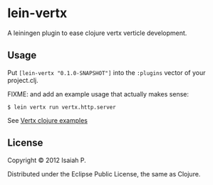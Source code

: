 # lein-vertx

A leiningen plugin to ease clojure vertx verticle development.

## Usage

Put `[lein-vertx "0.1.0-SNAPSHOT"]` into the `:plugins` vector of your project.clj.

FIXME: and add an example usage that actually makes sense:

    $ lein vertx run vertx.http.server

See [Vertx clojure
examples](https://github.com/isaiah/vert.x/tree/clojure/vertx-examples/src/main/clojure)

## License

Copyright © 2012 Isaiah P.

Distributed under the Eclipse Public License, the same as Clojure.
